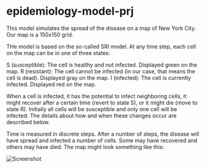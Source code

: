 # epidemiology-model-prj
This model simulates the spread of the disease on a map of New York City. Our map is a 150x150 grid.

THe model is based on the so-called SRI model. At any time step, each cell on the map can be in one of three states: 

S (susceptible): The cell is healthy and not infected. Displayed green on the map. 
R (resistant): The cell cannot be infected (in our case, that means the cell is dead). Displayed gray on the map. 
I (infected): The cell is currently infected. Displayed red on the map. 

When a cell is infected, it has the potential to infect neighboring cells, it might recover after a certain time (revert to state S), or it might die (move to state R).  Initially all cells will be susceptible and only one cell will be infected. The details about how and when these changes occur are described below. 

Time is measured in discrete steps. After a number of steps, the disease will have spread and infected a number of cells. Some may have recovered and others may have died. The map might look something like this: 

![Screenshot](screenshot.png)

